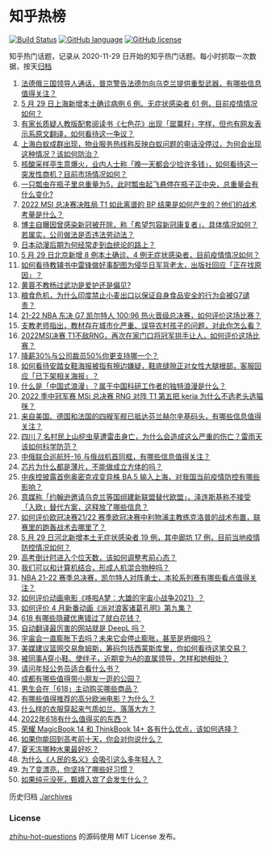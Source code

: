 # 知乎热榜
[![Build Status](https://github.com/ToWeLong/zhihu-hot-questions/workflows/CI/badge.svg)](https://github.com/ToWeLong/zhihu-hot-questions/actions)
[![GitHub language](https://img.shields.io/badge/language-golang-orange.svg)](https://golang.org/)
[![GitHub license](https://img.shields.io/github/license/ToWeLong/zhihu-hot-questions)](https://github.com/ToWeLong/zhihu-hot-questions/blob/main/LICENSE)

知乎热门话题，记录从 2020-11-29 日开始的知乎热门话题。每小时抓取一次数据，按天[归档](./archives)

<!-- BEGIN -->

1. [法德俄三国领导人通话，普京警告法德勿向乌克兰提供重型武器，有哪些信息值得关注？](https://www.zhihu.com/question/535109096)
1. [5 月 29 日上海新增本土确诊病例 6 例、无症状感染者 61 例，目前疫情情况如何？](https://www.zhihu.com/question/535195788)
1. [有家长质疑人教版配套阅读书《七色花》出现「罂粟籽」字样，但也有网友表示系原文翻译，如何看待这一争议？](https://www.zhihu.com/question/535198094)
1. [上海白蚁成群出现，物业服务热线称反映白蚁问题的电话没停过，为何会出现这种情况？该如何防治？](https://www.zhihu.com/question/461779538)
1. [核酸采样亭生意爆火，业内人士称「晚一天都会少捡许多钱」，如何看待这一突发性商机？目前市场情况如何？](https://www.zhihu.com/question/535084055)
1. [一只瓢虫在瓶子里总重量为5，此时瓢虫起飞悬停在瓶子正中央，总重量会有什么变化?](https://www.zhihu.com/question/534760883)
1. [2022 MSI 总决赛决胜局 T1 如此离谱的 BP 结果是如何产生的？他们的战术考量是什么？](https://www.zhihu.com/question/535137501)
1. [博主自曝因曾感染新冠被开除，称「希望包容新冠康复者」，具体情况如何？若属实，公司做法是否违法劳动法？](https://www.zhihu.com/question/535159042)
1. [日本动漫后期为何经常走到血统论的路上？](https://www.zhihu.com/question/25908231)
1. [5 月 29 日北京新增 8 例本土确诊、4 例无症状感染者，目前疫情情况如何？](https://www.zhihu.com/question/535195937)
1. [如何看待教辅书中雷锋做好事配图为侵华日军背老太，出版社回应「正在找原因」？](https://www.zhihu.com/question/535203094)
1. [黄蓉不教杨过武功是爱护还是偏见?](https://www.zhihu.com/question/534234374)
1. [粮食危机，为什么印度禁止小麦出口以保证自身食品安全的行为会被G7谴责？](https://www.zhihu.com/question/535047558)
1. [21-22 NBA 东决 G7 凯尔特人 100:96 热火晋级总决赛，如何评价这场比赛？](https://www.zhihu.com/question/535195180)
1. [支教老师指出，教材存在城市化严重、误导农村孩子的问题，对此你怎么看？](https://www.zhihu.com/question/535200623)
1. [2022MSI决赛 T1不敌RNG，再次在家门口将冠军拱手让人，如何评价这场比赛？](https://www.zhihu.com/question/534997983)
1. [降薪30%与公司裁员50%你更支持哪一个？](https://www.zhihu.com/question/534812183)
1. [如何看待安踏女鞋海报被指有擦边嫌疑，鞋底缝隙正对女性大腿根部，客服回应「已下架相关海报」？](https://www.zhihu.com/question/535128670)
1. [什么是「中国式浪漫」？属于中国科研工作者的独特浪漫是什么？](https://www.zhihu.com/question/533705531)
1. [2022 季中冠军赛 MSi 总决赛 RNG 对阵 T1 第五把 keria 为什么不选老头选猫咪？](https://www.zhihu.com/question/535168695)
1. [来自美国、德国和法国的四艘军舰已抵达芬兰赫尔辛基码头，有哪些信息值得关注？](https://www.zhihu.com/question/535152418)
1. [四川 7 名村民上山挖虫草遭雷击身亡，为什么会造成这么严重的伤亡？雷雨天该如何科学防范？](https://www.zhihu.com/question/535153570)
1. [中俄联合巡航歼-16 与俄战机首同框，有哪些信息值得关注？](https://www.zhihu.com/question/535115299)
1. [芯片为什么都是薄片，不能做成立方体的吗？](https://www.zhihu.com/question/528627857)
1. [中疾控披露首例奥密克戎变异株 BA.5 输入上海，对我国当前疫情防控有哪些影响？](https://www.zhihu.com/question/535133660)
1. [意媒称「约翰逊邀请乌克兰等国组建新联盟替代欧盟」，泽连斯基称不接受「入欧」替代方案，这释放了哪些信息？](https://www.zhihu.com/question/535101189)
1. [如何评价欧冠决赛21/22 赛季欧冠决赛中利物浦主教练克洛普的战术布置，联赛里的跑轰战术去哪里了？](https://www.zhihu.com/question/535059354)
1. [5 月 29 日河北新增本土无症状感染者 19 例，其中廊坊 17 例，目前当地疫情防控情况如何？](https://www.zhihu.com/question/535196996)
1. [高考倒计时进入个位天数，该如何调整考前心态？](https://www.zhihu.com/question/534851502)
1. [我们可以和计算机结合，形成人机混合物种吗？](https://www.zhihu.com/question/532951911)
1. [NBA 21-22 赛季总决赛，凯尔特人对阵勇士，本轮系列赛有哪些看点值得关注？](https://www.zhihu.com/question/535222561)
1. [如何评价动画电影《哆啦A梦：大雄的宇宙小战争2021》？](https://www.zhihu.com/question/519952582)
1. [如何评价 4 月新番动画《派对浪客诸葛孔明》第九集？](https://www.zhihu.com/question/534818065)
1. [618 有哪些隐藏优惠错过了就白花钱？](https://www.zhihu.com/question/535074806)
1. [自动翻译最厉害的网站就是 DeepL 吗？](https://www.zhihu.com/question/488777184)
1. [宇宙会一直膨胀下去吗？未来它会停止膨胀，甚至是坍缩吗？](https://www.zhihu.com/question/398093079)
1. [美媒建议篮网交易詹姆斯，筹码包括西蒙斯库里，你如何看待这笔交易？](https://www.zhihu.com/question/534100232)
1. [被同事A穿小鞋、使绊子，近期变为A的直属领导，怎样和她相处？](https://www.zhihu.com/question/535056000)
1. [请问年轻公务员适合看什么书？](https://www.zhihu.com/question/271395288)
1. [成都有哪些值得带小朋友一逛的公园？](https://www.zhihu.com/question/534632319)
1. [男生会在「618」主动购买哪些商品？](https://www.zhihu.com/question/533440690)
1. [有哪些值得推荐的高分欧洲电影？为什么？](https://www.zhihu.com/question/534581068)
1. [什么样的衣服穿起来气质如兰、落落大方？](https://www.zhihu.com/question/509357523)
1. [2022年618有什么值得买的东西？](https://www.zhihu.com/question/534121660)
1. [荣耀 MagicBook 14 和 ThinkBook 14+ 各有什么优点，该如何选择？](https://www.zhihu.com/question/533081405)
1. [如果你能回到高考前十天，你会对你说什么？](https://www.zhihu.com/question/403775441)
1. [夏天冻哪种水果最好吃？](https://www.zhihu.com/question/532578620)
1. [为什么《人民的名义》会吸引这么多年轻人？](https://www.zhihu.com/question/534578023)
1. [为了变漂亮，你坚持了哪些好习惯？](https://www.zhihu.com/question/268216399)
1. [如果纯元没死，甄嬛入宫了会发生什么？](https://www.zhihu.com/question/449763731)

<!-- END -->

历史归档 [./archives](./archives)


### License
[zhihu-hot-questions](https://github.com/towelong/zhihu-hot-questions) 的源码使用 MIT License 发布。